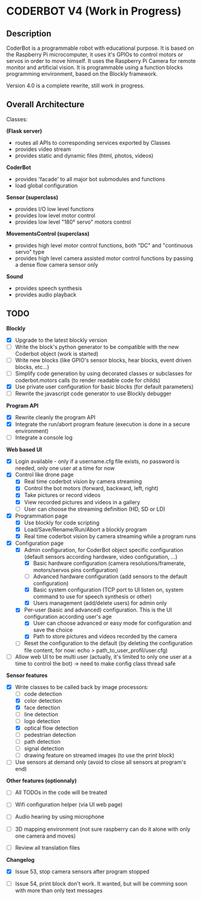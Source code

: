 CODERBOT V4 (Work in Progress)
==============================

Description
-----------

CoderBot is a programmable robot with educational purpose.
It is based on the Raspberry Pi microcomputer, it uses it's GPIOs to control motors or servos in order to
move himself.
It uses the Raspberry Pi Camera for remote monitor and artificial vision.
It is programmable using a function blocks programming environment, based on the Blockly framework.

Version 4.0 is a complete rewrite, still work in progress.

Overall Architecture
--------------------

Classes:

**(Flask server)**
- routes all APIs to corresponding services exported by Classes
- provides video stream
- provides static and dynamic files (html, photos, videos)

**CoderBot**
- provides 'facade' to all major bot submodules and functions
- load global configuration

**Sensor (superclass)**
- provides I/O low level functions
- provides low level motor control
- provides low level "180° servo" motors control

**MovementsControl (superclass)**
- provides high level motor control functions, both "DC" and "continuous servo" type
- provides high level camera assisted motor control functions by passing a dense flow camera sensor only

**Sound**
- provides speech synthesis
- provides audio playback

TODO
----

**Blockly**
- [x] Upgrade to the latest blockly version
- [ ] Write the block's python generator to be compatible with the new Coderbot object (work is started)
- [ ] Write new blocks (like GPIO's sensor blocks, hear blocks, event driven blocks, etc...)
- [ ] Simplify code generation by using decorated classes or subclasses for coderbot.motors calls (to render readable code for childs)
- [x] Use private user configuration for basic blocks (for default parameters)
- [ ] Rewrite the javascript code generator to use Blockly debugger

**Program API**
- [x] Rewrite cleanly the program API
- [x] Integrate the run/abort program feature (execution is done in a secure environment)
- [ ] Integrate a console log

**Web based UI**
- [x] Login available - only if a username.cfg file exists, no password is needed, only one user at a time for now
- [x] Control like drone page
  - [x] Real time coderbot vision by camera streaming
  - [x] Control the bot motors (forward, backward, left, right)
  - [x] Take pictures or record videos
  - [x] View recorded pictures and videos in a gallery
  - [ ] User can choose the streaming definition (HD, SD or LD)
- [x] Programmation page
  - [x] Use blockly for code scripting
  - [x] Load/Save/Rename/Run/Abort a blockly program
  - [x] Real time coderbot vision by camera streaming while a program runs
- [x] Configuration page
  - [x] Admin configuration, for CoderBot object specific configuration (default sensors according hardware, video configuration, ...)
    - [x] Basic hardware configuration (camera resolutions/framerate, motors/servos pins configuration)
    - [ ] Advanced hardware configuration (add sensors to the default configuration)
    - [x] Basic system configuration (TCP port to UI listen on, system command to use for speech synthesis or other)
    - [x] Users management (add/delete users) for admin only
  - [x] Per-user (basic and advanced) configuration. This is the UI configuration according user's age
    - [x] User can choose advanced or easy mode for configuration and save the choice
    - [x] Path to store pictures and videos recorded by the camera
  - [ ] Reset the configuration to the default (by deleting the configuration file content, for now: echo > path_to_user_profil/user.cfg)
- [ ] Allow web UI to be multi user (actually, it's limited to only one user at a time to control the bot) -> need to make config class thread safe

**Sensor features**
- [x] Write classes to be called back by image processors:
  - [ ] code detection
  - [x] color detection
  - [x] face detection
  - [ ] line detection
  - [ ] logo detection
  - [x] optical flow detection
  - [ ] pedestrian detection
  - [ ] path detection
  - [ ] signal detection
  - [ ] drawing feature on streamed images (to use the print block)
- [ ] Use sensors at demand only (avoid to close all sensors at program's end)

**Other features (optionnaly)**
- [ ] All TODOs in the code will be treated
- [ ] Wifi configuration helper (via UI web page)
- [ ] Audio hearing by using microphone
- [ ] 3D mapping environment (not sure raspberry can do it alone with only one camera and moves)
- [ ] Review all translation files


**Changelog**
- [x] Issue 53, stop camera sensors after program stopped
- [ ] Issue 54, print block don't work. It wanted, but will be comming soon with more than only text messages


